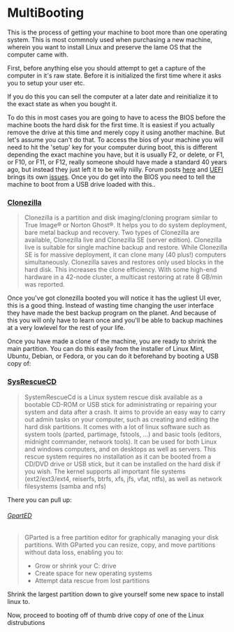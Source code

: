 # MultiBooting

This is the process of getting your machine to boot more than one operating system.  This is most commnoly used when purchasing a new machine, wherein you want to install Linux and preserve the lame OS that the computer came with.

First, before anything else you should attempt to get a capture of the computer in it's raw state.  Before it is initialized the first time where it asks you to setup your user etc.

If you do this you can sell the computer at a later date and reinitialize it to the exact state as when you bought it.

To do this in most cases you are going to have to acess the BIOS before the machine boots the hard disk for the first time.  It is easiest if you actually remove the drive at this time and merely copy it using another machine.  But let's assume you can't do that.  To access the bios of your machine you will need to hit the 'setup' key for your computer during boot, this is different depending the exact machine you have, but it is usually F2, or delete, or F1, or F10, or F11, or F12, really someone should have made a standard 40 years ago, but instead they just left it to be willy niilly.  Forum posts [here](http://askubuntu.com/questions/180244/how-do-i-enter-bios) and [UEFI](https://www.linux.com/learn/how-install-linux-windows-machine-uefi-secure-boot) brings its own [issues](https://help.ubuntu.com/community/UEFI).  Once you do get into the BIOS you need to tell the machine to boot from a USB drive loaded with this..

### [Clonezilla](http://clonezilla.org)

> Clonezilla is a partition and disk imaging/cloning program similar to True Image® or Norton Ghost®. It helps you to do system deployment, bare metal backup and recovery. Two types of Clonezilla are available, Clonezilla live and Clonezilla SE (server edition). Clonezilla live is suitable for single machine backup and restore. While Clonezilla SE is for massive deployment, it can clone many (40 plus!) computers simultaneously. Clonezilla saves and restores only used blocks in the hard disk. This increases the clone efficiency. With some high-end hardware in a 42-node cluster, a multicast restoring at rate 8 GB/min was reported.

Once you've got clonezilla booted you will notice it has the ugliest UI ever, this is a good thing.  Instead of wasting time changing the user interface they have made the best backup program on the planet.  And because of this you will only have to learn once and you'll be able to backup machines at a very lowlevel for the rest of your life.

Once you have made a clone of the machine, you are ready to shrink the main partition.  You can do this easily from the installer of Linux Mint, Ubuntu, Debian, or Fedora, or you can do it beforehand by booting a USB copy of:

### [SysRescueCD](http://www.system-rescue-cd.org/)

> SystemRescueCd is a Linux system rescue disk available as a bootable CD-ROM or USB stick for administrating or repairing your system and data after a crash. It aims to provide an easy way to carry out admin tasks on your computer, such as creating and editing the hard disk partitions. It comes with a lot of linux software such as system tools (parted, partimage, fstools, ...) and basic tools (editors, midnight commander, network tools). It can be used for both Linux and windows computers, and on desktops as well as servers. This rescue system requires no installation as it can be booted from a CD/DVD drive or USB stick, but it can be installed on the hard disk if you wish. The kernel supports all important file systems (ext2/ext3/ext4, reiserfs, btrfs, xfs, jfs, vfat, ntfs), as well as network filesystems (samba and nfs)


There you can pull up:

###### [GpartED](http://gparted.org/) 

> GParted is a free partition editor for graphically managing your disk partitions.
> With GParted you can resize, copy, and move partitions without data loss, enabling you to:
> *  Grow or shrink your C: drive
> *  Create space for new operating systems
> *  Attempt data rescue from lost partitions

Shrink the largest partition down to give yourself some new space to install linux to.

Now, proceed to booting off of thumb drive copy of one of the Linux distrubutions





